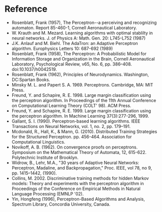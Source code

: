 # Reference

- Rosenblatt, Frank (1957), The Perceptron--a perceiving and recognizing automaton. Report 85-460-1, Cornell Aeronautical Laboratory.
- W. Krauth and M. Mezard. Learning algorithms with optimal stablilty in neural networks. J. of Physics A: Math. Gen. 20: L745-L752 (1987)
- J.K. Anlauf and M. Biehl. The AdaTron: an Adaptive Perceptron algorithm. Europhysics Letters 10: 687-692 (1989)
- Rosenblatt, Frank (1958), The Perceptron: A Probabilistic Model for Information Storage and Organization in the Brain, Cornell Aeronautical Laboratory, Psychological Review, v65, No. 6, pp. 386–408. doi:10.1037/h0042519.
- Rosenblatt, Frank (1962), Principles of Neurodynamics. Washington, DC:Spartan Books.
- Minsky M. L. and Papert S. A. 1969. Perceptrons. Cambridge, MA: MIT Press.
- Freund, Y. and Schapire, R. E. 1998. Large margin classification using the perceptron algorithm. In Proceedings of the 11th Annual Conference on Computational Learning Theory (COLT' 98). ACM Press.
- Freund, Y. and Schapire, R. E. 1999. Large margin classification using the perceptron algorithm. In Machine Learning 37(3):277-296, 1999.
- Gallant, S. I. (1990). Perceptron-based learning algorithms. IEEE Transactions on Neural Networks, vol. 1, no. 2, pp. 179–191.
- Mcdonald, R., Hall, K., & Mann, G. (2010). Distributed Training Strategies for the Structured Perceptron. pp. 456-464. Association for Computational Linguistics.
- Novikoff, A. B. (1962). On convergence proofs on perceptrons. Symposium on the Mathematical Theory of Automata, 12, 615-622. Polytechnic Institute of Brooklyn.
- Widrow, B., Lehr, M.A., "30 years of Adaptive Neural Networks: Perceptron, Madaline, and Backpropagation," Proc. IEEE, vol 78, no 9, pp. 1415–1442, (1990).
- Collins, M. 2002. Discriminative training methods for hidden Markov models: Theory and experiments with the perceptron algorithm in Proceedings of the Conference on Empirical Methods in Natural Language Processing (EMNLP '02).
- Yin, Hongfeng (1996), Perceptron-Based Algorithms and Analysis, Spectrum Library, Concordia University, Canada.